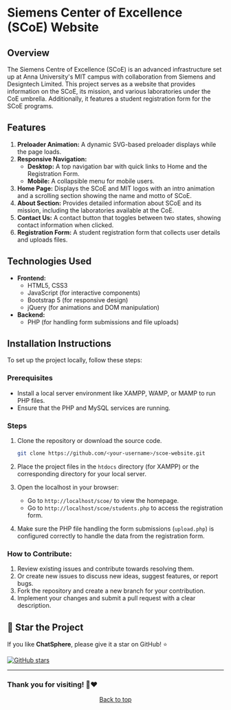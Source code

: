 <h1 id="header"> Siemens Center of Excellence (SCoE) Website</h1>

## Overview
The Siemens Centre of Excellence (SCoE) is an advanced infrastructure set up at Anna University's MIT campus with collaboration from Siemens and Designtech Limited. This project serves as a website that provides information on the SCoE, its mission, and various laboratories under the CoE umbrella. Additionally, it features a student registration form for the SCoE programs.

## Features
1. **Preloader Animation:** A dynamic SVG-based preloader displays while the page loads.
2. **Responsive Navigation:**
   - **Desktop:** A top navigation bar with quick links to Home and the Registration Form.
   - **Mobile:** A collapsible menu for mobile users.
3. **Home Page:** Displays the SCoE and MIT logos with an intro animation and a scrolling section showing the name and motto of SCoE.
4. **About Section:** Provides detailed information about SCoE and its mission, including the laboratories available at the CoE.
5. **Contact Us:** A contact button that toggles between two states, showing contact information when clicked.
6. **Registration Form:** A student registration form that collects user details and uploads files.

## Technologies Used
- **Frontend:**
  - HTML5, CSS3
  - JavaScript (for interactive components)
  - Bootstrap 5 (for responsive design)
  - jQuery (for animations and DOM manipulation)
- **Backend:**
  - PHP (for handling form submissions and file uploads)

## Installation Instructions

To set up the project locally, follow these steps:

### Prerequisites
- Install a local server environment like XAMPP, WAMP, or MAMP to run PHP files.
- Ensure that the PHP and MySQL services are running.

### Steps
1. Clone the repository or download the source code.
   ```bash
   git clone https://github.com/<your-username>/scoe-website.git
   ```

2. Place the project files in the `htdocs` directory (for XAMPP) or the corresponding directory for your local server.

3. Open the localhost in your browser:
   - Go to `http://localhost/scoe/` to view the homepage.
   - Go to `http://localhost/scoe/students.php` to access the registration form.

4. Make sure the PHP file handling the form submissions (`upload.php`) is configured correctly to handle the data from the registration form.   

### How to Contribute:
1. Review existing issues and contribute towards resolving them.
2. Or create new issues to discuss new ideas, suggest features, or report bugs.
3. Fork the repository and create a new branch for your contribution.
4. Implement your changes and submit a pull request with a clear description.

## 🌟 Star the Project

If you like **ChatSphere**, please give it a star on GitHub! ⭐

[![GitHub stars](https://img.shields.io/github/stars/J-B-Mugundh/scoe-website.svg?style=social&label=Star)](https://github.com/J-B-Mugundh/scoe-website)

---

### Thank you for visiting! 💬❤️

<div align="center">
    <a href="#header">Back to top</a>
</div>

